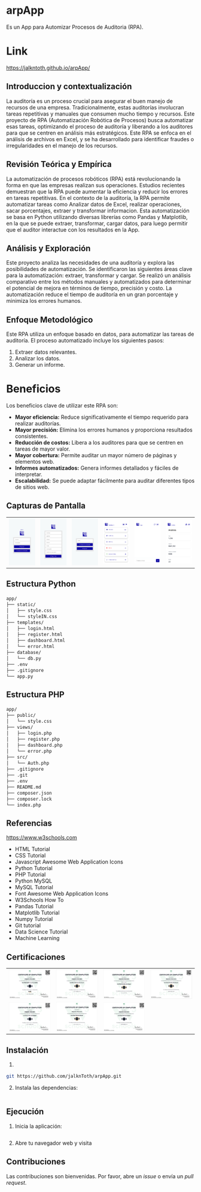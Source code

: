 # arpApp

Es un App para Automizar Procesos de Auditoria (RPA).

# Link

https://jalkntoth.github.io/arpApp/

## Introduccion y contextualización

La auditoría es un proceso crucial para asegurar el buen manejo de recursos de una empresa. Tradicionalmente, estas auditorías involucran tareas repetitivas y manuales que consumen mucho tiempo y recursos.  Este proyecto de RPA (Automatización Robótica de Procesos) busca automatizar esas tareas, optimizando el proceso de auditoría y liberando a los auditores para que se centren en análisis más estratégicos.  Este RPA se enfoca en el análisis de archivos en Excel, y se ha desarrollado para identificar fraudes o irregularidades en el manejo de los recursos.

## Revisión Teórica y Empírica  

La automatización de procesos robóticos (RPA) está revolucionando la forma en que las empresas realizan sus operaciones.  Estudios recientes demuestran que la RPA puede aumentar la eficiencia y reducir los errores en tareas repetitivas.  En el contexto de la auditoría, la RPA permite automatizar tareas como Analizar datos de Excel, realizar operaciones, sacar porcentajes, extraer y transformar informacion.  Esta automatización se basa en Python utilizando diversas librerías como Pandas y Matplotlib, en la que se puede extraer, transformar, cargar datos, para luego permitir que el auditor interactue con los resultados en la App.

## Análisis y Exploración 

Este proyecto analiza las necesidades de una auditoría y explora las posibilidades de automatización.  Se identificaron las siguientes áreas clave para la automatización: extraer, transformar y cargar.  Se realizó un análisis comparativo entre los métodos manuales y automatizados para determinar el potencial de mejora en términos de tiempo, precisión y costo.  La automatización reduce el tiempo de auditoría en un gran porcentaje y minimiza los errores humanos.

## Enfoque Metodológico

Este RPA utiliza un enfoque basado en datos, para automatizar las tareas de auditoría. El proceso automatizado incluye los siguientes pasos:

1. Extraer datos relevantes.
2. Analizar los datos.
3. Generar un informe.

# Beneficios

Los beneficios clave de utilizar este RPA son:

* **Mayor eficiencia:** Reduce significativamente el tiempo requerido para realizar auditorías.
* **Mayor precisión:** Elimina los errores humanos y proporciona resultados consistentes.
* **Reducción de costos:** Libera a los auditores para que se centren en tareas de mayor valor.
* **Mayor cobertura:** Permite auditar un mayor número de páginas y elementos web.
* **Informes automatizados:** Genera informes detallados y fáciles de interpretar.
* **Escalabilidad:** Se puede adaptar fácilmente para auditar diferentes tipos de sitios web.

## Capturas de Pantalla

<table>
  <tr>
    <td><img src="./static/screenshots/login.png" alt="login" width="200px"></td>
    <td><img src="./static/screenshots/register.png" alt="register" width="200px"></td>
    <td><img src="./static/screenshots/recover.png" alt="recover" width="200px"></td>
    <td><img src="./static/screenshots/dashboard.png" alt="dashboard" width="200px"></td>
    <td><img src="./static/screenshots/chat.png" alt="chat" width="200px"></td>
    <td><img src="./static/screenshots/analisis.png" alt="analisis" width="200px"></td>
  </tr>
</table>

## Estructura Python
```
app/
├── static/             
│   ├── style.css
│   └── styleIN.css
├── templates/          
│   ├── login.html      
│   ├── register.html   
│   ├── dashboard.html  
│   └── error.html      
├── database/          
│   └── db.py          
├── .env               
├── .gitignore        
└── app.py            
```
## Estructura PHP

```
app/
├── public/             
│   └── style.css
├── views/              
│   ├── login.php       
│   ├── register.php    
│   ├── dashboard.php   
│   └── error.php       
├── src/               
│   └── Auth.php            
├── .gitignore           
├── .git                 
├── .env               
├── README.md            
├── composer.json       
├── composer.lock       
└── index.php           
```

## Referencias 

https://www.w3schools.com

* HTML Tutorial
* CSS Tutorial
* Javascript Awesome Web Application Icons
* Python Tutorial
* PHP Tutorial
* Python MySQL
* MySQL Tutorial
* Font Awesome Web Application Icons
* W3Schools How To
* Pandas Tutorial
* Matplotlib Tutorial
* Numpy Tutorial
* Git tutorial
* Data Science Tutorial
* Machine Learning

## Certificaciones

<table>
  <tr>
    <td><img src="./static/screenshots/certify/AWScloudCertificate.png" alt="Captura de pantalla 1" width="200px"></td>
    <td><img src="./static/screenshots/certify/pythonCertificate.png" alt="Captura de pantalla 2" width="200px"></td>
    <td><img src="./static/screenshots/certify/sqlCertificate.png" alt="Captura de pantalla 3" width="200px"></td>
    <td><img src="./static/screenshots/certify/pandasCertificate.png" alt="Captura de pantalla 4" width="200px"></td>
  </tr>
  <tr>
    <td><img src="./static/screenshots/certify/htmlCertificate.png" alt="Captura de pantalla 5" width="200px"></td>
    <td><img src="./static/screenshots/certify/CSScertificate.png" alt="Captura de pantalla 6" width="200px"></td>
    <td><img src="./static/screenshots/certify/phpCertificate.png" alt="Captura de pantalla 6" width="200px"></td>
  </tr>
</table>

## Instalación

1. 

```bash
git https://github.com/jalknToth/arpApp.git
```

2. Instala las dependencias:

```bash

```

## Ejecución

1. Inicia la aplicación:

```bash

```

2. Abre tu navegador web y visita

## Contribuciones

Las contribuciones son bienvenidas. Por favor, abre un *issue* o envía un *pull request*.
